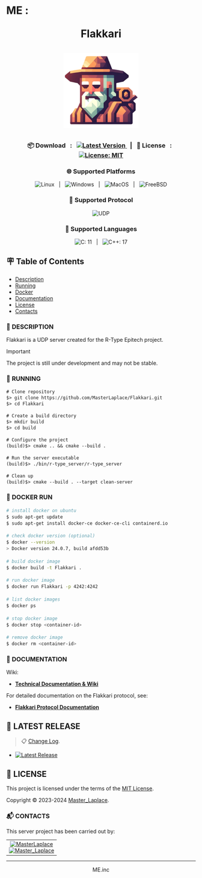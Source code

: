 # ME : <p align="center">Flakkari<br><br><img src="Docs/Images/Flakkari.png" alt="Flakkari logo" style="height: 200px"></p>

<p align="center">
    <h3 align="center">📦 Download &#xa0; : &#xa0;
    <a href="https://github.com/MasterLaplace/Flakkari/releases/latest/">
        <img src="https://img.shields.io/github/v/release/MasterLaplace/Flakkari.svg?label=Latest%20Version&style=for-the-badge" alt="Latest Version">
    </a>&#xa0; | &#xa0;
    📜 License &#xa0; : &#xa0;
    <a href="https://github.com/MasterLaplace/Flakkari/blob/main/LICENSE">
        <img src="https://img.shields.io/badge/License-MIT-brightgreen.svg?style=for-the-badge" alt="License: MIT">
    </a>
    </h3>
</p>
<h3 align="center">🌐 Supported Platforms</h3>
<p align="center">
    <img src="https://img.shields.io/badge/Linux-blue?style=for-the-badge" alt="Linux"> &#xa0; | &#xa0;
    <img src="https://img.shields.io/badge/Windows-blue?style=for-the-badge" alt="Windows"> &#xa0; | &#xa0;
    <img src="https://img.shields.io/badge/MacOS-blue?style=for-the-badge" alt="MacOS"> &#xa0; | &#xa0;
    <img src="https://img.shields.io/badge/FreeBSD-blue?style=for-the-badge" alt="FreeBSD">
</p>
<h3 align="center">📡 Supported Protocol</h3>
<p align="center">
    <img src="https://img.shields.io/badge/UDP-blue?style=for-the-badge" alt="UDP">
</p>
<h3 align="center">🚀 Supported Languages</h3>
<p align="center">
    <img src="https://img.shields.io/badge/C-11-blue?style=for-the-badge" alt="C: 11"> &#xa0; | &#xa0;
    <img src="https://img.shields.io/badge/C++-17-blue?style=for-the-badge" alt="C++: 17">
</p>


## :placard: Table of Contents
- [Description](#description)
- [Running](#running)
- [Docker](#docker)
- [Documentation](#documentation)
- [License](#license)
- [Contacts](#contacts)


<div id='description'/>

### :pencil: **DESCRIPTION**

Flakkari is a UDP server created for the R-Type Epitech project.<br>

> [!IMPORTANT]
> The project is still under development and may not be stable.


<div id='running'/>

### :truck: **RUNNING**

```shell
# Clone repository
$> git clone https://github.com/MasterLaplace/Flakkari.git
$> cd Flakkari

# Create a build directory
$> mkdir build
$> cd build

# Configure the project
(build)$> cmake .. && cmake --build .

# Run the server executable
(build)$> ./bin/r-type_server/r-type_server

# Clean up
(build)$> cmake --build . --target clean-server
```


<div id='docker'/>

### :whale: **DOCKER RUN**

```bash
# install docker on ubuntu
$ sudo apt-get update
$ sudo apt-get install docker-ce docker-ce-cli containerd.io

# check docker version (optional)
$ docker --version
> Docker version 24.0.7, build afdd53b

# build docker image
$ docker build -t Flakkari .

# run docker image
$ docker run Flakkari -p 4242:4242

# list docker images
$ docker ps

# stop docker image
$ docker stop <container-id>

# remove docker image
$ docker rm <container-id>
```


<div id='documentation'/>

### :wrench: **DOCUMENTATION**

Wiki:
- [**Technical Documentation & Wiki**](https://github.com/MasterLaplace/Flakkari/wiki)

For detailed documentation on the Flakkari protocol, see:
- [**Flakkari Protocol Documentation**](https://github.com/MasterLaplace/Flakkari/wiki/Flakkari-protocol)


## :rocket: LATEST RELEASE

> :clipboard: [Change Log](CHANGELOG.md).

- [![Latest Release](https://img.shields.io/github/v/release/MasterLaplace/Flakkari.svg?label=version)](https://github.com/MasterLaplace/Flakkari/releases/latest/)


<div id='license'/>

## :scroll: **LICENSE**

This project is licensed under the terms of the [MIT License](./LICENSE).

Copyright © 2023-2024 [Master_Laplace](https://github.com/MasterLaplace).


<div id='contacts'/>

### :mailbox_with_mail: **CONTACTS**

This server project has been carried out by:

<table align="center">
    <tbody>
        <tr>
            <td align="center"><a href="https://github.com/MasterLaplace/"><img src="https://avatars.githubusercontent.com/MasterLaplace?v=4?s=100" width="100px;" alt="MasterLaplace"/><br/><a href="https://github.com/MasterLaplace/"><img src="https://img.shields.io/github/followers/MasterLaplace?label=Master_Laplace&style=social" alt="Master_Laplace"/></a></td>
        </tr>
    </tbody>
</table>

---
<p align="center">ME.inc</p>
